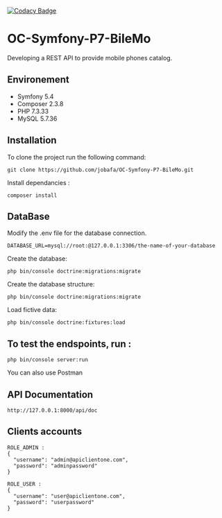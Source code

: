 

[![Codacy Badge](https://app.codacy.com/project/badge/Grade/eec9b433c6364ff6b9f2e63d51481c89)](https://www.codacy.com/gh/jobafa/OC-Symfony-P7-BileMo/dashboard?utm_source=github.com&amp;utm_medium=referral&amp;utm_content=jobafa/OC-Symfony-P7-BileMo&amp;utm_campaign=Badge_Grade)

# OC-Symfony-P7-BileMo

Developing a REST API to provide mobile phones catalog.

## Environement
* Symfony 5.4
* Composer 2.3.8
* PHP 7.3.33
* MySQL 5.7.36

## Installation
To clone the project run the following command:
```
git clone https://github.com/jobafa/OC-Symfony-P7-BileMo.git
```
Install dependancies :
```
composer install
```
## DataBase
Modify the .env file for the database connection.
```
DATABASE_URL=mysql://root:@127.0.0.1:3306/the-name-of-your-database
```
Create the database:
```
php bin/console doctrine:migrations:migrate
```
Create the database structure:
```
php bin/console doctrine:migrations:migrate
```
Load fictive data:
```
php bin/console doctrine:fixtures:load
```
## To test the endspoints, run :
```
php bin/console server:run
```
You can also use Postman


## API Documentation  
```
http://127.0.0.1:8000/api/doc
```
## Clients accounts 
```
ROLE_ADMIN :
{
  "username": "admin@apiclientone.com",
  "password": "adminpassword"
}

ROLE_USER :
{
  "username": "user@apiclientone.com",
  "password": "userpassword"
}
```
